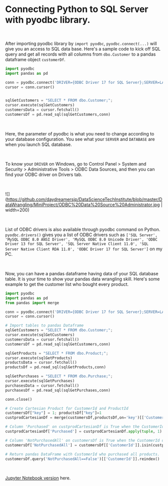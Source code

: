 # Connecting Python to SQL Server with pyodbc library.

<br>

After importing pyodbc library by `import pyodbc`, `pyodbc.connect(...)` will give you an access to SQL data base. Here's a sample code to kick off SQL query and get all records with all columns from `dbo.Customer` to a pandas dataframe object `customerDf`.


```python
import pyodbc
import pandas as pd

conn = pyodbc.connect('DRIVER={ODBC Driver 17 for SQL Server};SERVER=LAPTOP-A3NFG0UM;DATABASE=S19SQLPlayground_Seb;Trusted_Connection=yes;')
cursor = conn.cursor()


sqlGetCustomers = "SELECT * FROM dbo.Customer;";
cursor.execute(sqlGetCustomers)
customersData = cursor.fetchall()
customersDf = pd.read_sql(sqlGetCustomers,conn)
```

<br>

Here, the parameter of pyodbc is what you need to change according to your database configuration. You see what your `SERVER` and `DATABASE` are when you launch SQL database. 

<br>

To know your `DRIVER` on Windows, go to Control Panel > System and Security > Administrative Tools > ODBC Data Sources, and then you can find your ODBC driver on Drivers tab.

<br>

![](https://github.com/daydreamersjp/DataScienceTechInstitute/blob/master/DataWrangling/MiniProject/ODBC%20Data%20Source%20Administrator.jpg | width=200)

<br>

List of ODBC drivers is also available through pyodbc command on Python. ```pyodbc.drivers()``` gives you a list of ODBC drivers such as ```['SQL Server',
 'MySQL ODBC 8.0 ANSI Driver',
 'MySQL ODBC 8.0 Unicode Driver',
 'ODBC Driver 13 for SQL Server',
 'SQL Server Native Client 11.0',
 'SQL Server Native Client RDA 11.0',
 'ODBC Driver 17 for SQL Server']```
 on my PC.

<br>

Now, you can have a pandas dataframe having data of your SQL database table. It is your time to show your pandas data wrangling skill. Here's some example to get the customer list who bought every product.

```python
import pyodbc
import pandas as pd
from pandas import merge

conn = pyodbc.connect('DRIVER={ODBC Driver 17 for SQL Server};SERVER=LAPTOP-A3NFG0UM;DATABASE=S19SQLPlayground_Seb;Trusted_Connection=yes;')
cursor = conn.cursor()

# Import tables to pandas Dataframe
sqlGetCustomers = "SELECT * FROM dbo.Customer;";
cursor.execute(sqlGetCustomers)
customersData = cursor.fetchall()
customersDf = pd.read_sql(sqlGetCustomers,conn)

sqlGetProducts = "SELECT * FROM dbo.Product;";
cursor.execute(sqlGetProducts)
productsData = cursor.fetchall()
productsDf = pd.read_sql(sqlGetProducts,conn)

sqlGetPurchases = "SELECT * FROM dbo.Purchase;";
cursor.execute(sqlGetPurchases)
purchasesData = cursor.fetchall()
purchasesDf = pd.read_sql(sqlGetPurchases,conn)

conn.close()

# Create Cartesian Product for CustomerId and ProductId
customersDf["key"] = 1; productsDf["key"]=1
custprodCartesianDf = merge(customersDf,productsDf,on='key')[['CustomerId', 'ProductId']]

# Column 'Purchased' on custprodCartesianDf is True when the CustomerId purchased the ProductId, based on PurchasesDf.
custprodCartesianDf['Purchased'] = custprodCartesianDf.apply(tuple, 1).isin(purchasesDf[['CustomerId', 'ProductId']].apply(tuple, 1))

# Column 'NotPurchasedAll' on customersDf is True when the CustomerId does not purchase all products recorded in ProductsDf.
customersDf['NotPurchasedAll'] = customersDf[['CustomerId']].isin(custprodCartesianDf.query('Purchased==False')[['CustomerId']].values.ravel())

# Return pandas DataFrame with CustomerId who purchased all products.
customersDf.query('NotPurchasedAll==False')[['CustomerId']].reindex()
```

<br>

[Jupyter Notebook version](https://github.com/daydreamersjp/DataScienceTechInstitute/blob/master/DataWrangling/MiniProject/Mini%20project.ipynb) here.

